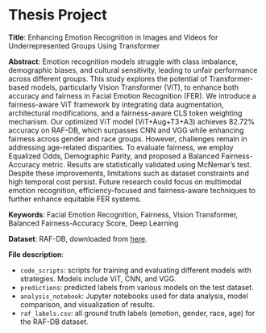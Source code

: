 # Thesis Project

**Title**: Enhancing Emotion Recognition in Images and Videos for Underrepresented Groups Using Transformer

**Abstract**: Emotion recognition models struggle with class imbalance, demographic biases, and cultural sensitivity, leading to unfair performance across different groups. This study explores the potential of Transformer-based models, particularly Vision Transformer (ViT), to enhance both accuracy and fairness in Facial Emotion Recognition (FER). We introduce a fairness-aware ViT framework by integrating data augmentation, architectural modifications, and a fairness-aware CLS token weighting mechanism. Our optimized ViT model (ViT+Aug+T3+A3) achieves 82.72\% accuracy on RAF-DB, which surpasses CNN and VGG while enhancing fairness across gender and race groups. However, challenges remain in addressing age-related disparities. To evaluate fairness, we employ Equalized Odds, Demographic Parity, and proposed a Balanced Fairness-Accuracy metric. Results are statistically validated using McNemar’s test. Despite these improvements, limitations such as dataset constraints and high temporal cost persist. Future research could focus on multimodal emotion recognition, efficiency-focused and fairness-aware techniques to further enhance equitable FER systems.

**Keywords**: Facial Emotion Recognition, Fairness, Vision Transformer, Balanced Fairness-Accuracy Score, Deep Learning

**Dataset**: RAF-DB, downloaded from [here](https://www.kaggle.com/datasets/hoanguyensgu/raf-db/data).

**File description**:
- `code_scripts`: scripts for training and evaluating different models with strategies. Models include ViT, CNN, and VGG.
- `predictions`: predicted labels from various models on the test dataset.
- `analysis_notebook`: Jupyter notebooks used for data analysis, model comparison, and visualization of results.
- `raf_labels.csv`: all ground truth labels (emotion, gender, race, age) for the RAF-DB dataset.
